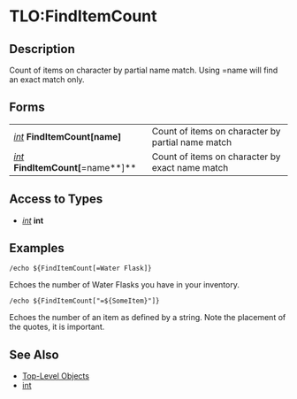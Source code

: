 # TLO:FindItemCount

## Description

Count of items on character by partial name match. Using =name will find an exact match only.

## Forms

|  |  |
| :--- | :--- |
| [_int_](../data-types/datatype-int.md) **FindItemCount[**name**]** | Count of items on character by partial name match |
| [_int_](../data-types/datatype-int.md) **FindItemCount[**=name**]** | Count of items on character by exact name match |

## Access to Types

* [_int_](../data-types/datatype-int.md) **int**

## Examples

`/echo ${FindItemCount[=Water Flask]}`

Echoes the number of Water Flasks you have in your inventory.

`/echo ${FindItemCount["=${SomeItem}"]}`

Echoes the number of an item as defined by a string. Note the placement of the quotes, it is important.

## See Also

* [Top-Level Objects](./)
* [int](../data-types/datatype-int.md)

